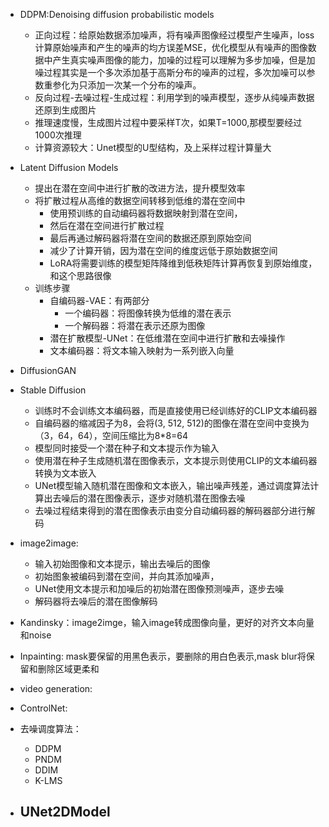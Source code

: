 * DDPM:Denoising diffusion probabilistic models
    - 正向过程：给原始数据添加噪声，将有噪声图像经过模型产生噪声，loss计算原始噪声和产生的噪声的均方误差MSE，优化模型从有噪声的图像数据中产生真实噪声图像的能力，加噪的过程可以理解为多步加噪，但是加噪过程其实是一个多次添加基于高斯分布的噪声的过程，多次加噪可以参数重参化为只添加一次某一个分布的噪声。
    - 反向过程-去噪过程-生成过程：利用学到的噪声模型，逐步从纯噪声数据还原到生成图片 
    - 推理速度慢，生成图片过程中要采样T次，如果T=1000,那模型要经过1000次推理
    - 计算资源较大：Unet模型的U型结构，及上采样过程计算量大

* Latent Diffusion Models
    - 提出在潜在空间中进行扩散的改进方法，提升模型效率
    - 将扩散过程从高维的数据空间转移到低维的潜在空间中
        - 使用预训练的自动编码器将数据映射到潜在空间，
        - 然后在潜在空间进行扩散过程
        - 最后再通过解码器将潜在空间的数据还原到原始空间
        - 减少了计算开销，因为潜在空间的维度远低于原始数据空间 
        - LoRA将需要训练的模型矩阵降维到低秩矩阵计算再恢复到原始维度，和这个思路很像
    - 训练步骤
        - 自编码器-VAE：有两部分
            - 一个编码器：将图像转换为低维的潜在表示
            - 一个解码器：将潜在表示还原为图像
        - 潜在扩散模型-UNet：在低维潜在空间中进行扩散和去噪操作
        - 文本编码器：将文本输入映射为一系列嵌入向量

* DiffusionGAN

* Stable Diffusion
    - 训练时不会训练文本编码器，而是直接使用已经训练好的CLIP文本编码器
    - 自编码器的缩减因子为8，会将(3, 512, 512)的图像在潜在空间中变换为（3，64，64），空间压缩比为8*8=64
    - 模型同时接受一个潜在种子和文本提示作为输入
    - 使用潜在种子生成随机潜在图像表示，文本提示则使用CLIP的文本编码器转换为文本嵌入
    - UNet模型输入随机潜在图像和文本嵌入，输出噪声残差，通过调度算法计算出去噪后的潜在图像表示，逐步对随机潜在图像去噪
    - 去噪过程结束得到的潜在图像表示由变分自动编码器的解码器部分进行解码

* image2image:
    - 输入初始图像和文本提示，输出去噪后的图像
    - 初始图象被编码到潜在空间，并向其添加噪声，
    - UNet使用文本提示和加噪后的初始潜在图像预测噪声，逐步去噪
    - 解码器将去噪后的潜在图像解码

* Kandinsky：image2imge，输入image转成图像向量，更好的对齐文本向量和noise

* Inpainting: mask要保留的用黑色表示，要删除的用白色表示,mask blur将保留和删除区域更柔和

* video generation:

* ControlNet:

* 去噪调度算法：
    - DDPM
    - PNDM
    - DDIM
    - K-LMS

* UNet2DModel
    - 